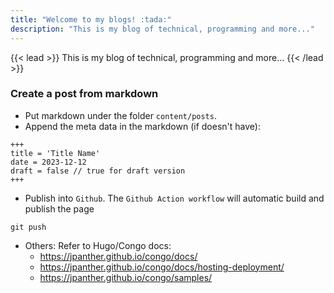 ```yaml
---
title: "Welcome to my blogs! :tada:"
description: "This is my blog of technical, programming and more..."
---
```


{{< lead >}}
This is my blog of technical, programming and more...
{{< /lead >}}

### Create a post from markdown

- Put markdown under the folder `content/posts`.
- Append the meta data in the markdown (if doesn't have):

```
+++
title = 'Title Name'
date = 2023-12-12
draft = false // true for draft version
+++
```

- Publish into `Github`. The `Github Action workflow` will automatic build and publish the page

```
git push
```

- Others: Refer to Hugo/Congo docs:
  - https://jpanther.github.io/congo/docs/
  - https://jpanther.github.io/congo/docs/hosting-deployment/
  - https://jpanther.github.io/congo/samples/
